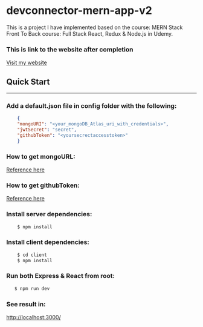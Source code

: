 
# devconnector-mern-app-v2
This is a project I have implemented based on the course: MERN Stack Front To Back course: Full Stack React, Redux & Node.js in Udemy.
### This is link to the website after completion

[Visit my website](https://rocky-plateau-80916.herokuapp.com)

## Quick Start
-----------

### Add a default.json file in config folder with the following:

```json
    {
    "mongoURI": "<your_mongoDB_Atlas_uri_with_credentials>",
    "jwtSecret": "secret",
    "githubToken": "<yoursecrectaccesstoken>"
    }
```
### How to get mongoURL:
[Reference here](https://dev.to/lenmorld/rest-api-with-mongodb-atlas-cloud-node-and-express-in-10-minutes-2ii1)
### How to get githubToken:
[Reference here](https://help.github.com/en/github/authenticating-to-github/creating-a-personal-access-token-for-the-command-line)
### Install server dependencies:
```sh
    $ npm install
```

### Install client dependencies:
```sh
    $ cd client 
    $ npm install
```
### Run both Express & React from root:
```sh
   $ npm run dev
```
### See result in:

[http://localhost:3000/](%20http://localhost:5000/)

